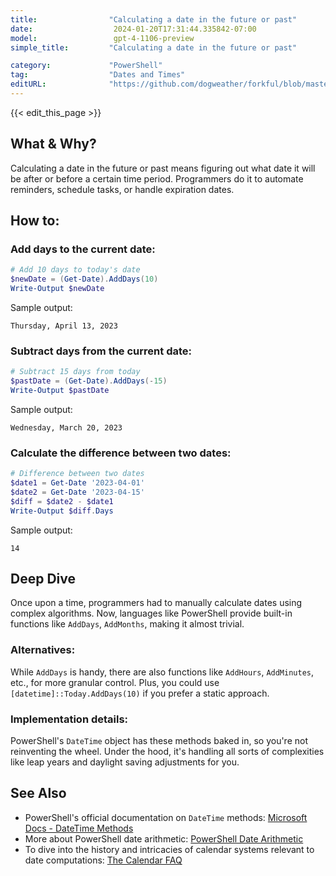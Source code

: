 ```yaml
---
title:                "Calculating a date in the future or past"
date:                  2024-01-20T17:31:44.335842-07:00
model:                 gpt-4-1106-preview
simple_title:         "Calculating a date in the future or past"

category:             "PowerShell"
tag:                  "Dates and Times"
editURL:              "https://github.com/dogweather/forkful/blob/master/content/en/powershell/calculating-a-date-in-the-future-or-past.md"
---
```


{{< edit_this_page >}}

## What & Why?
Calculating a date in the future or past means figuring out what date it will be after or before a certain time period. Programmers do it to automate reminders, schedule tasks, or handle expiration dates.

## How to:

### Add days to the current date:
```PowerShell
# Add 10 days to today's date
$newDate = (Get-Date).AddDays(10)
Write-Output $newDate
```

Sample output:
```
Thursday, April 13, 2023
```

### Subtract days from the current date:
```PowerShell
# Subtract 15 days from today
$pastDate = (Get-Date).AddDays(-15)
Write-Output $pastDate
```

Sample output:
```
Wednesday, March 20, 2023
```

### Calculate the difference between two dates:
```PowerShell
# Difference between two dates
$date1 = Get-Date '2023-04-01'
$date2 = Get-Date '2023-04-15'
$diff = $date2 - $date1
Write-Output $diff.Days
```

Sample output:
```
14
```

## Deep Dive
Once upon a time, programmers had to manually calculate dates using complex algorithms. Now, languages like PowerShell provide built-in functions like `AddDays`, `AddMonths`, making it almost trivial.

### Alternatives:
While `AddDays` is handy, there are also functions like `AddHours`, `AddMinutes`, etc., for more granular control. Plus, you could use `[datetime]::Today.AddDays(10)` if you prefer a static approach.

### Implementation details:
PowerShell's `DateTime` object has these methods baked in, so you're not reinventing the wheel. Under the hood, it's handling all sorts of complexities like leap years and daylight saving adjustments for you.

## See Also
- PowerShell's official documentation on `DateTime` methods: [Microsoft Docs - DateTime Methods](https://docs.microsoft.com/en-us/dotnet/api/system.datetime?view=net-6.0)
- More about PowerShell date arithmetic: [PowerShell Date Arithmetic](https://ss64.com/ps/syntax-dateformats.html)
- To dive into the history and intricacies of calendar systems relevant to date computations: [The Calendar FAQ](http://www.tondering.dk/claus/cal/calendar29.html)
